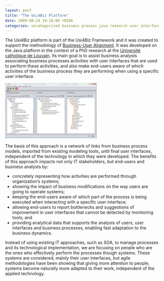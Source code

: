 ```yaml
---
layout: post
title: "The Usi4Biz Platform"
date: 2009-08-24 19:18:00 +0200
categories: uncategorized business process java research user interface
---
```


The Usi4Biz platform is part of the Usi4Biz Framework and it was created to support the methodology of <a href="http://usi4biz.com/business-user-alignment/">Business-User Alignment</a>. It was developed on the Java platform in the context of a PhD research at the <a href="http://www.uclouvain.be/">Université catholique de Louvain</a>. Its main goal is to assist business analysts associating business processes activities with user interfaces that are used to perform these activities, and also make end-users aware of which activities of the business process they are performing when using a specific user interface.

![printscreen-impact-analysis-21-300x181.jpg](/images/posts/printscreen-impact-analysis-21-300x181.jpg)

The basis of this approach is a network of links from business process models, imported from existing modeling tools, until final user interfaces, independent of the technology in which they were developed. The benefits of this approach impacts not only IT stakeholders, but end-users and business analysts by:

<ul>
<li>concretely representing how activities are performed through organization’s systems;</li>
<li>showing the impact of business modifications on the way users are going to operate systems;</li>
<li>keeping the end-users aware of which part of the process is being executed when interacting with a specific user interface;</li>
<li>allowing end-users to report bottlenecks and suggestions of improvement in user interfaces that cannot be detected by monitoring tools; and</li>
<li>providing analytical data that supports the analysis of users, user interfaces and business processes, enabling fast adaptation to the business dynamics.</li>
</ul>
Instead of using existing IT approaches, such as SOA, to manage processes and its technological implementation, we are focusing on people who are the ones who effectively perform the processes though systems. These systems are considered, mainly their user interfaces, but agile methodologies have been showing that giving more attention to people, systems become naturally more adapted to their work, independent of the applied technology.
